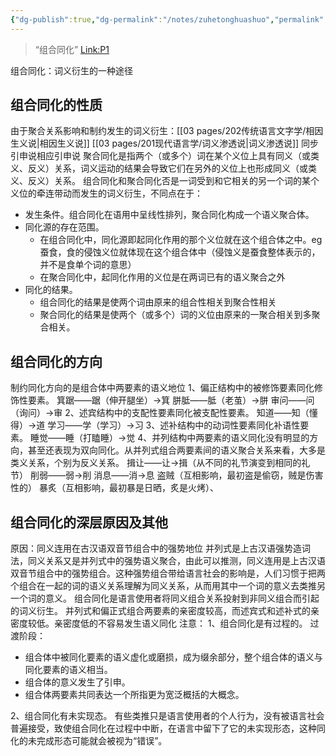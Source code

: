 ```yaml
---
{"dg-publish":true,"dg-permalink":"/notes/zuhetonghuashuo","permalink":"/notes/zuhetonghuashuo/","tags":["语言学"],"created":"2024-11-30T21:00:52.853+08:00","updated":"2025-03-02T18:57:36.350+08:00"}
---
```


>“组合同化” [Link:P1](zotero://open-pdf/library/items/FYETWPMQ?page=1&annotation=VDYH5AA6)


组合同化：词义衍生的一种途径
## 组合同化的性质
由于聚合关系影响和制约发生的词义衍生：[[03 pages/202传统语言文字学/相因生义说\|相因生义说]] [[03 pages/201现代语言学/词义渗透说\|词义渗透说]] 同步引申说相应引申说
聚合同化是指两个（或多个）词在某个义位上具有同义（或类义、反义）关系，词义运动的结果会导致它们在另外的义位上也形成同义（或类义、反义）关系。
组合同化和聚合同化否是一词受到和它相关的另一个词的某个义位的牵连带动而发生的词义衍生，不同点在于：
- 发生条件。组合同化在语用中呈线性排列，聚合同化构成一个语义聚合体。
- 同化源的存在范围。
	- 在组合同化中，同化源即起同化作用的那个义位就在这个组合体之中。eg 蚕食，食的侵蚀义位就体现在这个组合体中（侵蚀义是蚕食整体表示的，并不是食单个词的意思）
	- 在聚合同化中，起同化作用的义位是在两词已有的语义聚合之外
- 同化的结果。
	- 组合同化的结果是使两个词由原来的组合性相关到聚合性相关
	- 聚合同化的结果是使两个（或多个）词的义位由原来的一聚合相关到多聚合相关。


## 组合同化的方向
制约同化方向的是组合体中两要素的语义地位
1、偏正结构中的被修饰要素同化修饰性要素。
箕踞——踞（伸开腿坐）→箕
胼胝——胝（老茧）→胼
审问——问（询问）→审
2、述宾结构中的支配性要素同化被支配性要素。
知道——知（懂得）→道
学习——学（学习）→习
3、述补结构中的动词性要素同化补语性要素。
睡觉——睡（打瞌睡）→觉
4、并列结构中两要素的语义同化没有明显的方向，甚至还表现为双向同化。从并列式组合两要素间的语义聚合关系来看，大多是类义关系，个别为反义关系。
揖让——让→揖（从不同的礼节演变到相同的礼节）
削弱——弱→削
消息——消→息
盗贼（互相影响，最初盗是偷窃，贼是伤害性的）
暴炙（互相影响，最初暴是日晒，炙是火烤）、

## 组合同化的深层原因及其他
原因：同义连用在古汉语双音节组合中的强势地位
并列式是上古汉语强势造词法，同义关系又是并列式中的强势语义聚合，由此可以推测，同义连用是上古汉语双音节组合中的强势组合。这种强势组合带给语言社会的影响是，人们习惯于把两个组合在一起的词的语义关系理解为同义关系，从而用其中一个词的意义去类推另一个词的意义。
组合同化是语言使用者将同义组合关系投射到非同义组合而引起的词义衍生。
并列式和偏正式组合两要素的亲密度较高，而述宾式和述补式的亲密度较低。亲密度低的不容易发生语义同化
注意：
1、组合同化是有过程的。
过渡阶段：
- 组合体中被同化要素的语义虚化或磨损，成为缀余部分，整个组合体的语义与同化要素的语义相当。
- 组合体的意义发生了引申。
- 组合体两要素共同表达一个所指更为宽泛概括的大概念。

2、组合同化有未实现态。
有些类推只是语言使用者的个人行为，没有被语言社会普遍接受，致使组合同化在过程中中断，在语言中留下了它的未实现形态，这种同化的未完成形态可能就会被视为“错误”。